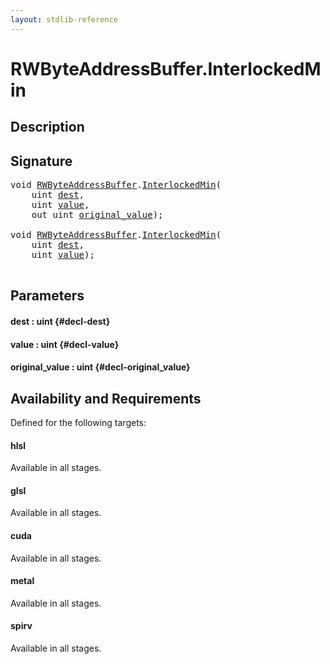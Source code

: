 ```yaml
---
layout: stdlib-reference
---
```


# RWByteAddressBuffer\.InterlockedMin

## Description





## Signature 

<pre>
<span class="code_keyword">void</span> <a href="/stdlib-reference/types/RWByteAddressBuffer/index" class="code_type">RWByteAddressBuffer</a>.<a href="/stdlib-reference/types/RWByteAddressBuffer/InterlockedMin">InterlockedMin</a>(
    <span class="code_keyword">uint</span> <a href="/stdlib-reference/types/RWByteAddressBuffer/InterlockedMin#decl-dest" class="code_param">dest</a>,
    <span class="code_keyword">uint</span> <a href="/stdlib-reference/types/RWByteAddressBuffer/InterlockedMin#decl-value" class="code_param">value</a>,
    <span class="code_keyword">out</span> <span class="code_keyword">uint</span> <a href="/stdlib-reference/types/RWByteAddressBuffer/InterlockedMin#decl-original_value" class="code_param">original_value</a>);

<span class="code_keyword">void</span> <a href="/stdlib-reference/types/RWByteAddressBuffer/index" class="code_type">RWByteAddressBuffer</a>.<a href="/stdlib-reference/types/RWByteAddressBuffer/InterlockedMin">InterlockedMin</a>(
    <span class="code_keyword">uint</span> <a href="/stdlib-reference/types/RWByteAddressBuffer/InterlockedMin#decl-dest" class="code_param">dest</a>,
    <span class="code_keyword">uint</span> <a href="/stdlib-reference/types/RWByteAddressBuffer/InterlockedMin#decl-value" class="code_param">value</a>);

</pre>

## Parameters

#### dest  : uint {#decl-dest}
#### value  : uint {#decl-value}
#### original\_value  : uint {#decl-original_value}

## Availability and Requirements

Defined for the following targets:

#### hlsl
Available in all stages.

#### glsl
Available in all stages.

#### cuda
Available in all stages.

#### metal
Available in all stages.

#### spirv
Available in all stages.



